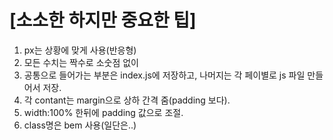 [소소한 하지만 중요한 팁]
===
1. px는 상황에 맞게 사용(반응형)
2. 모든 수치는 짝수로 소숫점 없이
3. 공통으로 들어가는 부분은 index.js에 저장하고, 나머지는 각 페이별로 js 파일 만들어서 저장.
4. 각 contant는 margin으로 상하 간격 줌(padding 보다).
5. width:100% 한뒤에 padding 값으로 조절.
6. class명은 bem 사용(일단은..) 
<!-- 6. 검색엔진에 길잡이 되는 태그.
검색엔진은 이 태그덕에 웹을 찾아서 최고의 검색결과는 나타낼 수 있다.
도시의 길과 인채의 혈관 같은 태그
이게 없으면 고립됨.
하이퍼text 가 이 태그를 의미한다.
achor의 첫글자
닷을 의미함 정보의 바다에 정박한다의 의미
링크??
html specification 검색

7. <title>을 사용하명 검색엔진이 제목으로 인식한다.
안쓰면 손해
제목을 사용자에게 명시적으로 보여줌.
8. urf-8로 저장해야 문제가 되지 않는다.
web utf-8로 만들어 짐.
char 캐릭터set셋
9. 시멘틱태그 : 태그 이름 그대로 코드를 사용하는 것. 부수적인 효과 검색엔진 -->